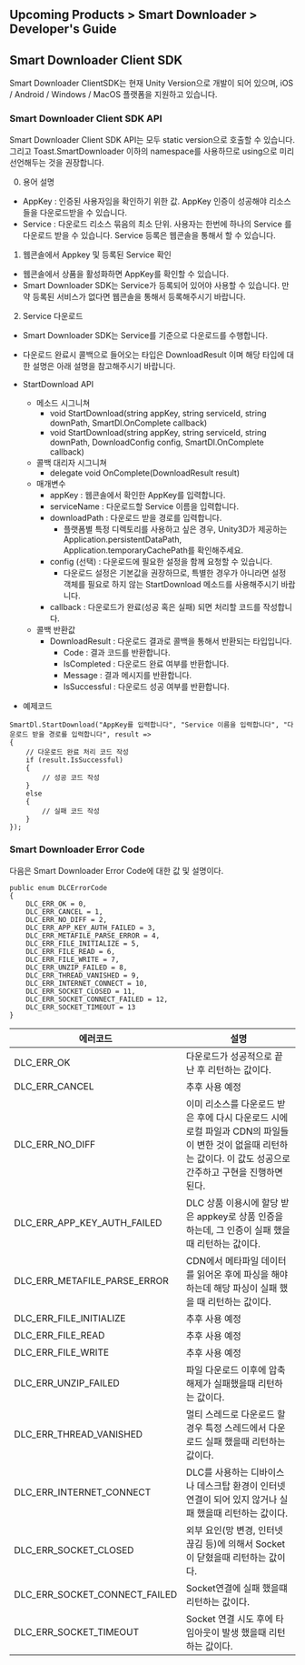 ## Upcoming Products > Smart Downloader > Developer's Guide

## Smart Downloader Client SDK

Smart Downloader ClientSDK는 현재 Unity Version으로 개발이 되어 있으며, iOS / Android / Windows / MacOS 플랫폼을 지원하고 있습니다.

### **Smart Downloader Client SDK API**

Smart Downloader Client SDK API는 모두 static version으로 호출할 수 있습니다. 그리고 Toast.SmartDownloader 이하의 namespace를 사용하므로 using으로 미리 선언해두는 것을 권장합니다.

0. 용어 설명
- AppKey : 인증된 사용자임을 확인하기 위한 값. AppKey 인증이 성공해야 리소스들을 다운로드받을 수 있습니다.
- Service : 다운로드 리소스 묶음의 최소 단위. 사용자는 한번에 하나의 Service 를 다운로드 받을 수 있습니다. Service 등록은 웹콘솔을 통해서 할 수 있습니다.

1. 웹콘솔에서 Appkey 및 등록된 Service 확인
- 웹콘솔에서 상품을 활성화하면 AppKey를 확인할 수 있습니다.
- Smart Downloader SDK는 Service가 등록되어 있어야 사용할 수 있습니다. 만약 등록된 서비스가 없다면 웹콘솔을 통해서 등록해주시기 바랍니다.

2. Service 다운로드
- Smart Downloader SDK는 Service를 기준으로 다운로드를 수행합니다.
- 다운로드 완료시 콜백으로 들어오는 타입은 DownloadResult 이며 해당 타입에 대한 설명은 아래 설명을 참고해주시기 바랍니다.
- StartDownload API
    - 메소드 시그니쳐
        - void StartDownload(string appKey, string serviceId, string downPath, SmartDl.OnComplete callback)
        - void StartDownload(string appKey, string serviceId, string downPath, DownloadConfig config, SmartDl.OnComplete callback)
    - 콜백 대리자 시그니쳐
        - delegate void OnComplete(DownloadResult result)
    - 매개변수
        - appKey : 웹콘솔에서 확인한 AppKey를 입력합니다.
        - serviceName : 다운로드할 Service 이름을 입력합니다.
        - downloadPath : 다운로드 받을 경로를 입력합니다.
            - 플랫폼별 특정 디렉토리를 사용하고 싶은 경우, Unity3D가 제공하는 Application.persistentDataPath, Application.temporaryCachePath를 확인해주세요.
        - config (선택) : 다운로드에 필요한 설정을 함께 요청할 수 있습니다. 
            - 다운로드 설정은 기본값을 권장하므로, 특별한 경우가 아니라면 설정 객체를 필요로 하지 않는 StartDownload 메소드를 사용해주시기 바랍니다.
        - callback : 다운로드가 완료(성공 혹은 실패) 되면 처리할 코드를 작성합니다.
    - 콜백 반환값
        - DownloadResult : 다운로드 결과로 콜백을 통해서 반환되는 타입입니다.
            - Code : 결과 코드를 반환합니다.
            - IsCompleted : 다운로드 완료 여부를 반환합니다.
            - Message : 결과 메시지를 반환합니다.
            - IsSuccessful : 다운로드 성공 여부를 반환합니다. 

- 예제코드

```
SmartDl.StartDownload("AppKey를 입력합니다", "Service 이름을 입력합니다", "다운로드 받을 경로를 입력합니다", result =>
{
    // 다운로드 완료 처리 코드 작성
    if (result.IsSuccessful)
    {
        // 성공 코드 작성
    } 
    else 
    {
        // 실패 코드 작성
    }
});
```

### **Smart Downloader Error Code**

다음은 Smart Downloader Error Code에 대한 값 및 설명이다.

```
public enum DLCErrorCode
{
    DLC_ERR_OK = 0,
    DLC_ERR_CANCEL = 1,
    DLC_ERR_NO_DIFF = 2,
    DLC_ERR_APP_KEY_AUTH_FAILED = 3,
    DLC_ERR_METAFILE_PARSE_ERROR = 4,
    DLC_ERR_FILE_INITIALIZE = 5,
    DLC_ERR_FILE_READ = 6,
    DLC_ERR_FILE_WRITE = 7,
    DLC_ERR_UNZIP_FAILED = 8,
    DLC_ERR_THREAD_VANISHED = 9,
    DLC_ERR_INTERNET_CONNECT = 10,
    DLC_ERR_SOCKET_CLOSED = 11,
    DLC_ERR_SOCKET_CONNECT_FAILED = 12,
    DLC_ERR_SOCKET_TIMEOUT = 13
}
```

| 에러코드 | 설명 |
|--------|-------|
| DLC_ERR_OK | 다운로드가 성공적으로 끝난 후 리턴하는 값이다. |
| DLC_ERR_CANCEL | 추후 사용 예정 |
| DLC_ERR_NO_DIFF | 이미 리소스를 다운로드 받은 후에 다시 다운로드 시에 로컬 파일과 CDN의 파일들이 변한 것이 없을때 리턴하는 값이다. 이 값도 성공으로 간주하고 구현을 진행하면 된다.  |
| DLC_ERR_APP_KEY_AUTH_FAILED | DLC 상품 이용시에 할당 받은 appkey로 상품 인증을 하는데, 그 인증이 실패 했을 때 리턴하는 값이다. |
| DLC_ERR_METAFILE_PARSE_ERROR | CDN에서 메타파일 데이터를 읽어온 후에 파싱을 해야 하는데 해당 파싱이 실패 했을 때 리턴하는 값이다. |
| DLC_ERR_FILE_INITIALIZE | 추후 사용 예정 |
| DLC_ERR_FILE_READ | 추후 사용 예정 |
| DLC_ERR_FILE_WRITE | 추후 사용 예정 |
| DLC_ERR_UNZIP_FAILED | 파일 다운로드 이후에 압축 해제가 실패했을때 리턴하는 값이다. |
| DLC_ERR_THREAD_VANISHED | 멀티 스레드로 다운로드 할 경우 특정 스레드에서 다운로드 실패 했을때 리턴하는 값이다. |
| DLC_ERR_INTERNET_CONNECT | DLC를 사용하는 디바이스나 데스크탑 환경이 인터넷 연결이 되어 있지 않거나 실패 했을때 리턴하는 값이다. |
| DLC_ERR_SOCKET_CLOSED | 외부 요인(망 변경, 인터넷 끊김 등)에 의해서 Socket이 닫혔을때 리턴하는 값이다. |
| DLC_ERR_SOCKET_CONNECT_FAILED | Socket연결에 실패 했을떄 리턴하는 값이다. |
| DLC_ERR_SOCKET_TIMEOUT | Socket 연결 시도 후에 타임아웃이 발생 했을때 리턴하는 값이다. |
